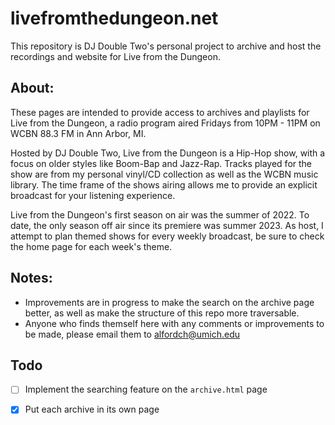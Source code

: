 # livefromthedungeon.net

This repository is DJ Double Two's personal project to archive and host the recordings and website for Live from the Dungeon.

## About:

These pages are intended to provide access to archives and playlists for Live from the Dungeon,
a radio program aired Fridays from 10PM - 11PM on WCBN 88.3 FM in Ann Arbor, MI. 

Hosted by DJ Double Two, Live from the Dungeon is a Hip-Hop show, with a focus on older styles like
Boom-Bap and Jazz-Rap. Tracks played for the show are from my personal vinyl/CD collection as well as
the WCBN music library. The time frame of the shows airing allows me to provide an explicit broadcast
for your listening experience. 

Live from the Dungeon's first season on air was the summer of 2022. To date, the only season off air
since its premiere was summer 2023. As host, I attempt to plan themed shows for every weekly broadcast,
be sure to check the home page for each week's theme.


## **Notes:**
- Improvements are in progress to make the search on the archive page better, as well as make the structure of this repo more traversable. 
- Anyone who finds themself here with any comments or improvements to be made, please email them to alfordch@umich.edu

## Todo
- [ ] Implement the searching feature on the ```archive.html``` page
- [x] Put each archive in its own page

